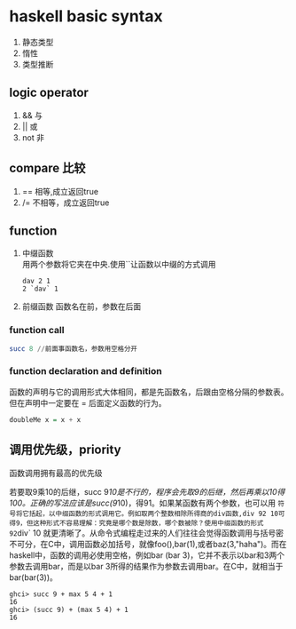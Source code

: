 # haskell basic syntax
1. 静态类型
2. 惰性
3. 类型推断
## logic operator

1. &&  与
2. ||  或
3. not 非
## compare 比较
1. == 相等,成立返回true
2. /= 不相等，成立返回true

## function


1. 中缀函数  
	用两个参数将它夹在中央.使用``让函数以中缀的方式调用
	
	```
	dav 2 1
	2 `dav` 1
	```
	
2. 前缀函数
    函数名在前，参数在后面
### function call

```haskell
succ 8 //前面事函数名，参数用空格分开
```
### function declaration and definition

函数的声明与它的调用形式大体相同，都是先函数名，后跟由空格分隔的参数表。但在声明中一定要在 = 后面定义函数的行为。
```haskell
doubleMe x = x + x 

```
## 调用优先级，priority
函数调用拥有最高的优先级

若要取9乘10的后继，succ 9*10是不行的，程序会先取9的后继，然后再乘以10得100。正确的写法应该是succ(9*10)，得91。如果某函数有两个参数，也可以用 ` 符号将它括起，以中缀函数的形式调用它。例如取两个整数相除所得商的div函数,div 92 10可得9，但这种形式不容易理解：究竟是哪个数是除数，哪个数被除？使用中缀函数的形式 92 `div` 10 就更清晰了。从命令式编程走过来的人们往往会觉得函数调用与括号密不可分，在C中，调用函数必加括号，就像foo(),bar(1),或者baz(3,"haha")。而在haskell中，函数的调用必使用空格，例如bar (bar 3)，它并不表示以bar和3两个参数去调用bar，而是以bar 3所得的结果作为参数去调用bar。在C中，就相当于bar(bar(3))。

```
ghci> succ 9 + max 5 4 + 1   
16   
ghci> (succ 9) + (max 5 4) + 1   
16
```